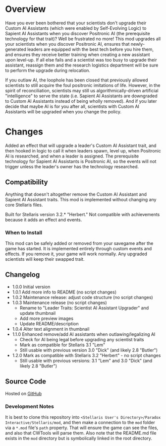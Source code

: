 # Overview

Have you ever been bothered that your scientists don't upgrade their Custom AI Assistants (which were enabled by Self-Evolving Logic) to Sapient AI Assistants when you discover Positronic AI (the prerequisite technology for that trait)?  Well be frustrated no more!  This mod upgrades all your scientists when you discover Positronic AI, ensures that newly-generated leaders are equipped with the best tech before you hire them, and ensures they receive better training when creating a new assistant upon level-up.  If all else fails and a scientist was too busy to upgrade their assistant, reassign them and the research logistics department will be sure to perform the upgrade during relocation.

If you outlaw AI, the loophole has been closed that previously allowed scientists to still acquire the foul positronic imitations of life.  However, in the spirit of reconciliation, scientists may still us algorithmically-driven artificial "intelligence" to serve the state (i.e. Sapient AI Assistants are downgraded to Custom AI Assistants instead of being wholly removed).  And if you later decide that maybe AI is for you after all, scientists with Custom AI Assistants will be upgraded when you change the policy.

# Changes

Added an effect that will upgrade a leader's Custom AI Assistant trait, and then hooked in logic to call it when leaders spawn, level up, when Positronic AI is researched, and when a leader is assigned.  The prerequisite technology for Sapient AI Assistants is Positronic AI, so the events will not trigger unless the leader's owner has the technology researched.

## Compatibility

Anything that doesn't altogether remove the Custom AI Assistant and Sapient AI Assistant traits.  This mod is implemented without changing any core Stellaris files.

Built for Stellaris version 3.2.* "Herbert." Not compatible with achievements because it adds an effect and events.

### When to Install

This mod can be safely added or removed from your savegame after the game has started.  It is implemented entirely through custom events and effects. If you remove it, your game will work normally.  Any upgraded scientists will keep their swapped trait.

## Changelog

* 1.0.0 Initial version
* 1.0.1 Add more info to README (no script changes)
* 1.0.2 Maintenance release: adjust code structure (no script changes)
* 1.0.3 Maintenance release (no script changes)
    * Rename to "Leader Traits: Scientist AI Assistant Upgrader" and update thumbnail
    * Add more preview images
    * Update README/description
* 1.0.4 Alter text alignment in thumbnail
* 1.1.0 Enhanced remove/add AI assistants when outlawing/legalizing AI
    * Check for AI being legal before upgrading any scientist traits
    * Mark as compatible for Stellaris 3.1 "Lem"
    * Still usable with previous version 3.0 "Dick" (and likely 2.8 "Butler")
* 1.2.0 Mark as compatible with Stellaris 3.2 "Herbert" - no script changes
    * Still usable with previous versions: 3.1 "Lem" and 3.0 "Dick" (and likely 2.8 "Butler")

## Source Code

Hosted on [GitHub](https://github.com/corsairmarks/scientist_ai_assistant_upgrader)

### Development Notes

It is best to clone this repository into `<Stellaris User's Directory>/Paradox Interactive/Stellaris/mod`, and then make a connection to the `mod` folder via a `*.mod` file's `path` property.  That will ensure the game can see the files, and also that CWTools will parse them.  Also note that the README.md file exists in the `mod` directory but is symbolically linked in the root directory.